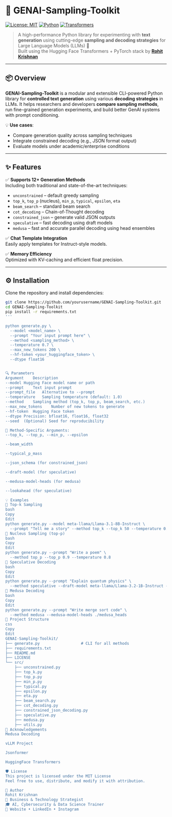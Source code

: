 # 🤖 GENAI-Sampling-Toolkit

[![License: MIT](https://img.shields.io/badge/License-MIT-blue.svg)](LICENSE)
[![Python](https://img.shields.io/badge/Python-3.10+-green.svg)](https://www.python.org/)
[![Transformers](https://img.shields.io/badge/HuggingFace-Transformers-yellow.svg)](https://huggingface.co)

> A high-performance Python library for experimenting with **text generation** using cutting-edge **sampling and decoding strategies** for Large Language Models (LLMs) 🔬  
> Built using the Hugging Face Transformers + PyTorch stack by [**Rohit Krishnan**](https://rohitkrishnan.co.in)

---

## 📦 Overview

**GENAI-Sampling-Toolkit** is a modular and extensible CLI-powered Python library for **controlled text generation** using various **decoding strategies** in LLMs. It helps researchers and developers **compare sampling methods**, run fine-grained generation experiments, and build better GenAI systems with prompt conditioning.

💡 **Use cases**:
- Compare generation quality across sampling techniques
- Integrate constrained decoding (e.g., JSON format output)
- Evaluate models under academic/enterprise conditions

---

## ✨ Features

✅ **Supports 12+ Generation Methods**  
Including both traditional and state-of-the-art techniques:

- `unconstrained` – default greedy sampling  
- `top_k`, `top_p` (nucleus), `min_p`, `typical`, `epsilon`, `eta`  
- `beam_search` – standard beam search  
- `cot_decoding` – Chain-of-Thought decoding  
- `constrained_json` – generate valid JSON outputs  
- `speculative` – fast decoding using draft models  
- `medusa` – fast and accurate parallel decoding using head ensembles

✅ **Chat Template Integration**  
Easily apply templates for Instruct-style models.

✅ **Memory Efficiency**  
Optimized with KV-caching and efficient float precision.

---

## ⚙️ Installation

Clone the repository and install dependencies:

```bash
git clone https://github.com/yourusername/GENAI-Sampling-Toolkit.git
cd GENAI-Sampling-Toolkit
pip install -r requirements.txt
'''

python generate.py \
  --model <model_name> \
  --prompt "Your input prompt here" \
  --method <sampling_method> \
  --temperature 0.7 \
  --max_new_tokens 200 \
  --hf-token <your_huggingface_token> \
  --dtype float16


🔍 Parameters
Argument	Description
--model	Hugging Face model name or path
--prompt	Text input prompt
--prompt_file	Alternative to --prompt
--temperature	Sampling temperature (default: 1.0)
--method	Sampling method (top_k, top_p, beam_search, etc.)
--max_new_tokens	Number of new tokens to generate
--hf-token	Hugging Face token
--dtype	Precision: bfloat16, float16, float32
--seed	(Optional) Seed for reproducibility

🔧 Method-Specific Arguments:
--top_k, --top_p, --min_p, --epsilon

--beam_width

--typical_p_mass

--json_schema (for constrained_json)

--draft-model (for speculative)

--medusa-model-heads (for medusa)

--lookahead (for speculative)

💡 Examples
📌 Top-k Sampling
bash
Copy
Edit
python generate.py --model meta-llama/Llama-3.1-8B-Instruct \
  --prompt "Tell me a story" --method top_k --top_k 50 --temperature 0.7
📌 Nucleus Sampling (top-p)
bash
Copy
Edit
python generate.py --prompt "Write a poem" \
  --method top_p --top_p 0.9 --temperature 0.8
📌 Speculative Decoding
bash
Copy
Edit
python generate.py --prompt "Explain quantum physics" \
  --method speculative --draft-model meta-llama/Llama-3.2-1B-Instruct --lookahead 4
📌 Medusa Decoding
bash
Copy
Edit
python generate.py --prompt "Write merge sort code" \
  --method medusa --medusa-model-heads ./medusa_heads
📁 Project Structure
css
Copy
Edit
GENAI-Sampling-Toolkit/
├── generate.py                  # CLI for all methods
├── requirements.txt
├── README.md
├── LICENSE
└── src/
    ├── unconstrained.py
    ├── top_k.py
    ├── top_p.py
    ├── min_p.py
    ├── typical.py
    ├── epsilon.py
    ├── eta.py
    ├── beam_search.py
    ├── cot_decoding.py
    ├── constrained_json_decoding.py
    ├── speculative.py
    ├── medusa.py
    ├── utils.py
🙌 Acknowledgements
Medusa Decoding

vLLM Project

Jsonformer

HuggingFace Transformers

🛡️ License
This project is licensed under the MIT License
Feel free to use, distribute, and modify it with attribution.

👤 Author
Rohit Krishnan
📍 Business & Technology Strategist
🎓 AI, Cybersecurity & Data Science Trainer
🔗 Website • LinkedIn • Instagram
